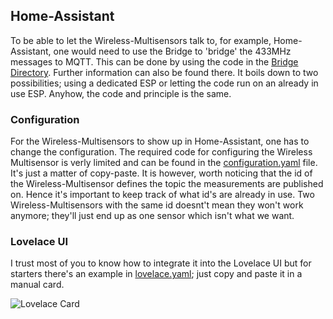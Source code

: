 ## Home-Assistant
To be able to let the Wireless-Multisensors talk to, for example, Home-Assistant, one would need to use the Bridge to 'bridge' the 433MHz messages to MQTT. This can be done by using the code in the [Bridge Directory](/Bridge). Further information can also be found there. It boils down to two possibilities; using a dedicated ESP or letting the code run on an already in use ESP. Anyhow, the code and principle is the same. 

### Configuration
For the Wireless-Multisensors to show up in Home-Assistant, one has to change the configuration. The required code for configuring the Wireless Multisensor is verly limited and can be found in the [configuration.yaml](/Home-Assistant/configuration.yaml) file. It's just a matter of copy-paste. It is however, worth noticing that the id of the Wireless-Multisensor defines the topic the measurements are published on. Hence it's important to keep track of what id's are already in use. Two Wireless-Multisensors with the same id doesnt't mean they won't work anymore; they'll just end up as one sensor which isn't what we want.

### Lovelace UI
I trust most of you to know how to integrate it into the Lovelace UI but for starters there's an example in [lovelace.yaml](/Home-Assistant/lovelace.yaml); just copy and paste it in a manual card.

![Lovelace Card](/Documenation/Lovelace-Card.png "Lovelace Card")
